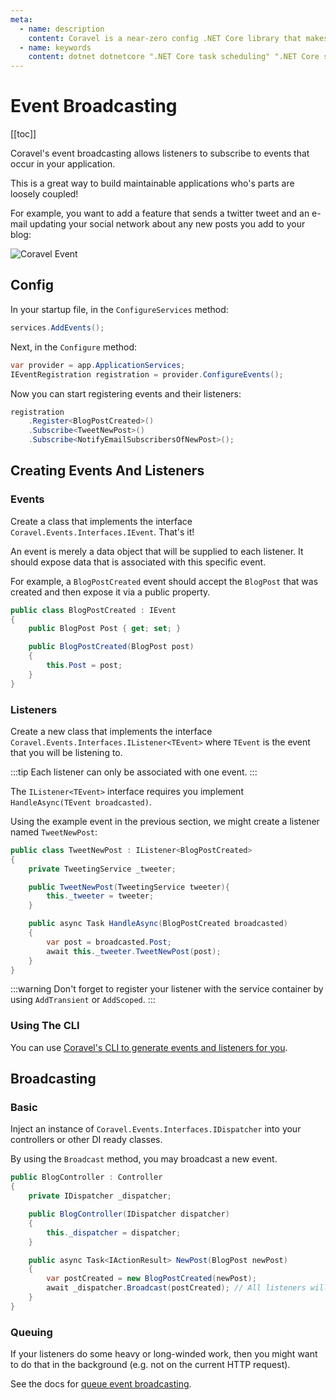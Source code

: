 ```yaml
---
meta:
  - name: description
    content: Coravel is a near-zero config .NET Core library that makes Task Scheduling, Caching, Queuing, Mailing, Event Broadcasting (and more) a breeze!
  - name: keywords
    content: dotnet dotnetcore ".NET Core task scheduling" ".NET Core scheduler" ".NET Core framework" ".NET Core Queue" ".NET Core Queuing" ".NET Core Caching" Coravel
---
```


# Event Broadcasting

[[toc]]

Coravel's event broadcasting allows listeners to subscribe to events that occur in your application. 

This is a great way to build maintainable applications who's parts are loosely coupled!

For example, you want to add a feature that sends a twitter tweet and an e-mail updating your social network about any new posts you add to your blog:

![Coravel Event](/img/event-blog.png)

## Config

In your startup file, in the `ConfigureServices` method:

```csharp
services.AddEvents();
```

Next, in the `Configure` method:

```csharp
var provider = app.ApplicationServices;
IEventRegistration registration = provider.ConfigureEvents();
```

Now you can start registering events and their listeners:

```csharp
registration
	.Register<BlogPostCreated>()
	.Subscribe<TweetNewPost>()
  	.Subscribe<NotifyEmailSubscribersOfNewPost>();
```

## Creating Events And Listeners

### Events

Create a class that implements the interface `Coravel.Events.Interfaces.IEvent`. That's it!

An event is merely a data object that will be supplied to each listener. It should expose data that is associated with this specific event.

For example, a `BlogPostCreated` event should accept the `BlogPost` that was created and then expose it via a public property.

```csharp
public class BlogPostCreated : IEvent
{
    public BlogPost Post { get; set; }

    public BlogPostCreated(BlogPost post)
    {
        this.Post = post;
    }
}
```

### Listeners

Create a new class that implements the interface `Coravel.Events.Interfaces.IListener<TEvent>` where `TEvent` is the event that you will be listening to.

:::tip
Each listener can only be associated with one event.
:::

The `IListener<TEvent>` interface requires you implement `HandleAsync(TEvent broadcasted)`.

Using the example event in the previous section, we might create a listener named `TweetNewPost`:

```csharp
public class TweetNewPost : IListener<BlogPostCreated>
{
    private TweetingService _tweeter;

    public TweetNewPost(TweetingService tweeter){
        this._tweeter = tweeter;
    }

    public async Task HandleAsync(BlogPostCreated broadcasted)
    {
        var post = broadcasted.Post;
        await this._tweeter.TweetNewPost(post);
    }
}
```

:::warning
Don't forget to register your listener with the service container by using `AddTransient` or `AddScoped`.
:::

### Using The CLI

You can use [Coravel's CLI to generate events and listeners for you](/Cli/#events-and-listeners).

## Broadcasting

### Basic

Inject an instance of `Coravel.Events.Interfaces.IDispatcher` into your controllers or other DI ready classes.

By using the `Broadcast` method, you may broadcast a new event.

```csharp
public BlogController : Controller
{
    private IDispatcher _dispatcher;

    public BlogController(IDispatcher dispatcher)
    {
        this._dispatcher = dispatcher;
    }

    public async Task<IActionResult> NewPost(BlogPost newPost)
    {
        var postCreated = new BlogPostCreated(newPost);
        await _dispatcher.Broadcast(postCreated); // All listeners will fire.
    }
}
```

### Queuing

If your listeners do some heavy or long-winded work, then you might want to do that in the background (e.g. not on the current HTTP request).

See the docs for [queue event broadcasting](/Queuing/#queuing-an-event-broadcast).
